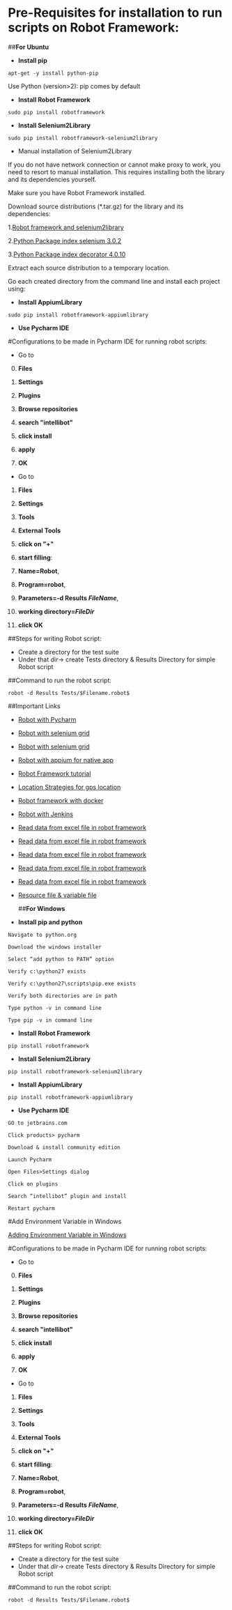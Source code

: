 # Pre-Requisites for installation to run scripts on Robot Framework:

##__For Ubuntu__

*  __Install pip__
```
apt-get -y install python-pip
```

Use Python (version>2): pip comes by default

* __Install Robot Framework__
```
sudo pip install robotframework
```

* __Install Selenium2Library__
```
sudo pip install robotframework-selenium2library
```

  * Manual installation of Selenium2Library

If you do not have network connection or cannot make proxy to work, you need to resort to manual installation. This requires installing both the library and its dependencies yourself.

Make sure you have Robot Framework installed.

Download source distributions (*.tar.gz) for the library and its dependencies:

  1.[Robot framework and selenium2library](https://pypi.python.org/pypi/robotframework-selenium2library)

  2.[Python Package index selenium 3.0.2](https://pypi.python.org/pypi/selenium)

  3.[Python Package index decorator 4.0.10](https://pypi.python.org/pypi/decorator)


Extract each source distribution to a temporary location.

Go each created directory from the command line and install each project using:

* __Install AppiumLibrary__
```
sudo pip install robotframework-appiumlibrary
```

* __Use Pycharm IDE__

#Configurations to be made in Pycharm IDE for running robot scripts:

* Go to

0. __Files__

1.  __Settings__

2. __Plugins__

3. __Browse repositories__

4. __search "intellibot"__

5. __click install__

6. __apply__

7.  __OK__

* Go to 

1. __Files__

2. __Settings__

3. __Tools__

4. __External Tools__

5. __click on "+"__

6. __start filling__:

7. __Name=Robot__, 

8. __Program=robot__, 

9. __Parameters=-d Results $FileName$__, 

10. __working directory=$FileDir$__

11. __click OK__

##Steps for writing Robot script:

* Create a directory for the test suite
* Under that $dir$-> create Tests directory & Results Directory for simple Robot script

##Command to run the robot script:

```
robot -d Results Tests/$Filename.robot$
```

##Important Links

* [Robot with Pycharm](http://blog.bigbinary.com/2015/10/11/configuring-pycharm-to-run-tests.html)

* [Robot with selenium grid](http://softwaretester.info/robot-framework-selenium-grid-2-0/)

* [Robot with selenium grid](https://www.gridlastic.com/robot-framework-selenium-grid-example.html)

* [Robot with appium for native app](https://www.youtube.com/watch?v=uYA893Rnqaw)

* [Robot Framework tutorial](https://www.udemy.com/robot-framework-level-1/learn/v4/content)

* [Location Strategies for gps location](https://developer.android.com/guide/topics/location/strategies.html)

* [Robot framework with docker](https://blog.tacitlabs.io/running-robot-framework-scripts-in-a-docker-container-e901bf36927c#.qcgginoil)

* [Robot with Jenkins](https://blog.codecentric.de/en/2016/07/robot-framework-tutorial-2016-integration-jenkins/)

* [Read data from excel file in robot framework](https://www.youtube.com/watch?v=8hMEkeZKo68)

* [Read data from excel file in robot framework](http://www.ufthelp.com/2016/01/robot-framework-working-with-excel_28.html)

* [Read data from excel file in robot framework](http://laurent.bristiel.com/robot-framework-and-excel/)

* [Read data from excel file in robot framework](https://media.readthedocs.org/pdf/robot-framework/latest/robot-framework.pdf)

* [Read data from excel file in robot framework](https://blog.codecentric.de/en/2013/05/robot-framework-tutorial-loops-conditional-execution-and-more/)

* [Resource file & variable file](https://github.com/robotframework/robotframework/blob/master/doc/userguide/src/CreatingTestData/ResourceAndVariableFiles.rst#taking-resource-files-into-use)


  ##__For Windows__

* __Install pip and python__
```
Navigate to python.org
```
```
Download the windows installer
```
```
Select “add python to PATH” option
```
```
Verify c:\python27 exists
```
```
Verify c:\python27\scripts\pip.exe exists
```
```
Verify both directories are in path
```
```
Type python -v in command line
```
```
Type pip -v in command line
```

* __Install Robot Framework__
```
pip install robotframework
```

* __Install Selenium2Library__
```
pip install robotframework-selenium2library
```

* __Install AppiumLibrary__
```
pip install robotframework-appiumlibrary
```

* __Use Pycharm IDE__
```
GO to jetbrains.com
```
```
Click products> pycharm
```
```
Download & install community edition
```
```
Launch Pycharm
```
```
Open Files>Settings dialog
```
```
Click on plugins
```
```
Search “intellibot” plugin and install
```
```
Restart pycharm
```

#Add Environment Variable in Windows

[Adding Environment Variable in Windows](http://www.computerhope.com/issues/ch000549.htm)

#Configurations to be made in Pycharm IDE for running robot scripts:

* Go to

0. __Files__

1.  __Settings__

2. __Plugins__

3. __Browse repositories__

4. __search "intellibot"__

5. __click install__

6. __apply__

7.  __OK__

* Go to 

1. __Files__

2. __Settings__

3. __Tools__

4. __External Tools__

5. __click on "+"__

6. __start filling__:

7. __Name=Robot__, 

8. __Program=robot__, 

9. __Parameters=-d Results $FileName$__, 

10. __working directory=$FileDir$__

11. __click OK__

##Steps for writing Robot script:

* Create a directory for the test suite
* Under that $dir$-> create Tests directory & Results Directory for simple Robot script

##Command to run the robot script:

```
robot -d Results Tests/$Filename.robot$
```
